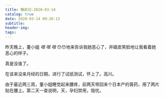```yaml
---
title: 睡前记-2020-03-14
catalog: true
date: 2020-03-14 09:26:13
subtitle:
header-img:
tags:
---
```


昨天晚上，董小姐 *哦 哦 哦* 😯😯地来告诉我她恶心了，并嬉皮笑脸地让我看着她恶心的样子。  

真是没谁了。  

在该来没来月经的日期，进行了试纸测试，怀上了。高兴。  

由于最近两三周，董小姐睡觉起来腰疼，前两天带回来个日本产的膏药，用了两片贴在腰上。第二天一查说明，天，孕妇禁用，隐忧。  




